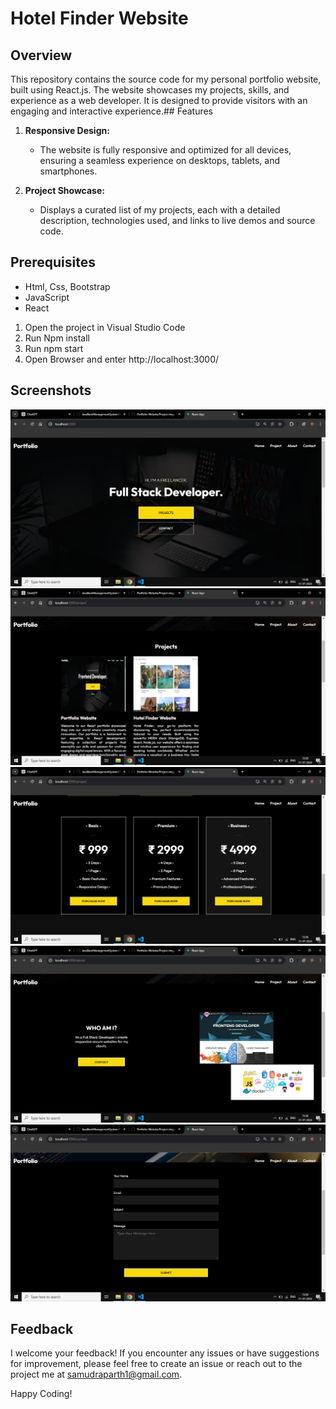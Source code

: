# Hotel Finder Website

## Overview

This repository contains the source code for my personal portfolio website, built using React.js. The website showcases my projects, skills, and experience as a web developer. It is designed to provide visitors with an engaging and interactive experience.## Features

1. **Responsive Design:**
   - The website is fully responsive and optimized for all devices, ensuring a seamless experience on desktops, tablets, and smartphones.

2. **Project Showcase:**
   - Displays a curated list of my projects, each with a detailed description, technologies used, and links to live demos and source code.


## Prerequisites

- Html, Css, Bootstrap
- JavaScript
- React



1. Open the project in Visual Studio Code
2. Run Npm install
3. Run npm start
4. Open Browser and enter http://localhost:3000/

## Screenshots

![Home Page](./imagess/1.png)
![Projects](./imagess/2.png)
![Pricing](./imagess/3.png)
![Who am i](./imagess/4.png)
![Contact](./imagess/5.png)

## Feedback

I welcome your feedback! If you encounter any issues or have suggestions for improvement, please feel free to create an issue or reach out to the project me at samudraparth1@gmail.com.

Happy Coding!

